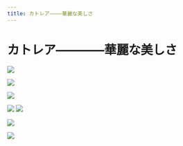 ```yaml
---
title: カトレア————華麗な美しさ
---
```


# カトレア————華麗な美しさ

![](/image/flowers/cattp.jpg)

![](/image/flowers/catty1.jpg)

![](/image/flowers/catty3.jpg)

![](/image/flowers/cattw2.jpg)
![](/image/flowers/cattwv2.jpg)

![](/image/flowers/Cattv3.jpg)

![](/image/flowers/Cattv4.jpg)
